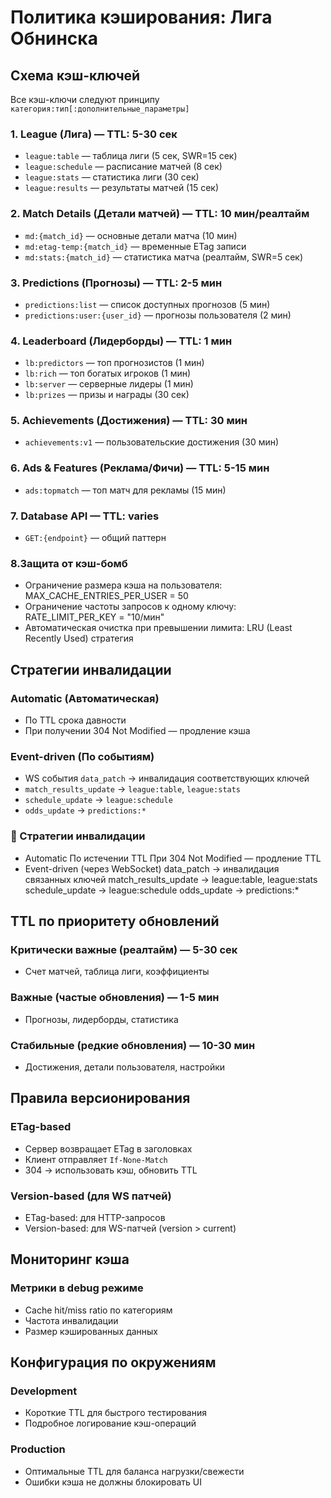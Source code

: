 # Политика кэширования: Лига Обнинска

## Схема кэш-ключей

Все кэш-ключи следуют принципу `категория:тип[:дополнительные_параметры]`

### 1. League (Лига) — TTL: 5-30 сек
- `league:table` — таблица лиги (5 сек, SWR=15 сек)
- `league:schedule` — расписание матчей (8 сек)
- `league:stats` — статистика лиги (30 сек)
- `league:results` — результаты матчей (15 сек)

### 2. Match Details (Детали матчей) — TTL: 10 мин/реалтайм
- `md:{match_id}` — основные детали матча (10 мин)
- `md:etag-temp:{match_id}` — временные ETag записи
- `md:stats:{match_id}` — статистика матча (реалтайм, SWR=5 сек)

### 3. Predictions (Прогнозы) — TTL: 2-5 мин
- `predictions:list` — список доступных прогнозов (5 мин)
- `predictions:user:{user_id}` — прогнозы пользователя (2 мин)

### 4. Leaderboard (Лидерборды) — TTL: 1 мин
- `lb:predictors` — топ прогнозистов (1 мин)
- `lb:rich` — топ богатых игроков (1 мин) 
- `lb:server` — серверные лидеры (1 мин)
- `lb:prizes` — призы и награды (30 сек)

### 5. Achievements (Достижения) — TTL: 30 мин
- `achievements:v1` — пользовательские достижения (30 мин)

### 6. Ads & Features (Реклама/Фичи) — TTL: 5-15 мин
- `ads:topmatch` — топ матч для рекламы (15 мин)

### 7. Database API — TTL: varies
- `GET:{endpoint}` — общий паттерн

###	8.Защита от кэш-бомб
-	Ограничение размера кэша на пользователя:
	MAX_CACHE_ENTRIES_PER_USER = 50
-	Ограничение частоты запросов к одному ключу:
	RATE_LIMIT_PER_KEY = "10/мин"
-	Автоматическая очистка при превышении лимита:
	LRU (Least Recently Used) стратегия

## Стратегии инвалидации

### Automatic (Автоматическая)
- По TTL срока давности
- При получении 304 Not Modified — продление кэша

### Event-driven (По событиям)
- WS события `data_patch` → инвалидация соответствующих ключей
- `match_results_update` → `league:table`, `league:stats`
- `schedule_update` → `league:schedule`
- `odds_update` → `predictions:*`

###	🔁 Стратегии инвалидации
-	Automatic
    По истечении TTL
    При 304 Not Modified — продление TTL
-	Event-driven (через WebSocket)
    data_patch → инвалидация связанных ключей
    match_results_update → league:table, league:stats
    schedule_update → league:schedule
    odds_update → predictions:*

## TTL по приоритету обновлений

### Критически важные (реалтайм) — 5-30 сек
- Счет матчей, таблица лиги, коэффициенты

### Важные (частые обновления) — 1-5 мин
- Прогнозы, лидерборды, статистика

### Стабильные (редкие обновления) — 10-30 мин
- Достижения, детали пользователя, настройки

## Правила версионирования

### ETag-based
- Сервер возвращает ETag в заголовках
- Клиент отправляет `If-None-Match`
- 304 → использовать кэш, обновить TTL

### Version-based (для WS патчей)
- ETag-based: для HTTP-запросов
- Version-based: для WS-патчей (version > current)

## Мониторинг кэша

### Метрики в debug режиме
- Cache hit/miss ratio по категориям
- Частота инвалидации
- Размер кэшированных данных

## Конфигурация по окружениям

### Development
- Короткие TTL для быстрого тестирования
- Подробное логирование кэш-операций

### Production
- Оптимальные TTL для баланса нагрузки/свежести
- Ошибки кэша не должны блокировать UI